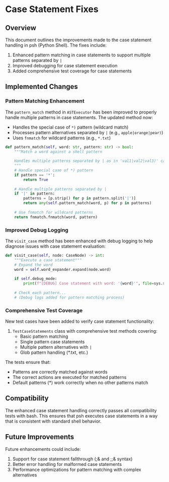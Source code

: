 # Case Statement Fixes

## Overview

This document outlines the improvements made to the case statement handling in psh (Python Shell). The fixes include:

1. Enhanced pattern matching in case statements to support multiple patterns separated by `|`
2. Improved debugging for case statement execution
3. Added comprehensive test coverage for case statements

## Implemented Changes

### Pattern Matching Enhancement

The `pattern_match` method in `ASTExecutor` has been improved to properly handle multiple patterns in case statements. The updated method now:

- Handles the special case of `*)` pattern (wildcard match)
- Processes pattern alternatives separated by `|` (e.g., `apple|orange|pear)`)
- Uses `fnmatch` for wildcard patterns (e.g., `*.txt`)

```python
def pattern_match(self, word: str, pattern: str) -> bool:
    """Match a word against a shell pattern
    
    Handles multiple patterns separated by | as in 'val1|val2|val3)' case items.
    """
    # Handle special case of *) pattern
    if pattern == '*':
        return True
    
    # Handle multiple patterns separated by |
    if '|' in pattern:
        patterns = [p.strip() for p in pattern.split('|')]
        return any(self.pattern_match(word, p) for p in patterns)
    
    # Use fnmatch for wildcard patterns
    return fnmatch.fnmatch(word, pattern)
```

### Improved Debug Logging

The `visit_case` method has been enhanced with debug logging to help diagnose issues with case statement evaluation:

```python
def visit_case(self, node: CaseNode) -> int:
    """Execute a case statement"""
    # Expand the word
    word = self.word_expander.expand(node.word)
    
    if self.debug_mode:
        print(f"[DEBUG] Case statement with word: '{word}'", file=sys.stderr)
    
    # Check each pattern...
    # (Debug logs added for pattern matching process)
```

### Comprehensive Test Coverage

New test cases have been added to verify case statement functionality:

1. `TestCaseStatements` class with comprehensive test methods covering:
   - Basic pattern matching
   - Single pattern case statements
   - Multiple pattern alternatives with `|`
   - Glob pattern handling (*.txt, etc.)

The tests ensure that:
- Patterns are correctly matched against words
- The correct actions are executed for matched patterns
- Default patterns (*) work correctly when no other patterns match

## Compatibility

The enhanced case statement handling correctly passes all compatibility tests with bash. This ensures that psh executes case statements in a way that is consistent with standard shell behavior.

## Future Improvements

Future enhancements could include:

1. Support for case statement fallthrough (;& and ;;& syntax)
2. Better error handling for malformed case statements
3. Performance optimizations for pattern matching with complex alternatives